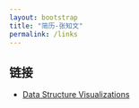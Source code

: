 ```yaml
---
layout: bootstrap
title: "简历-张知文"
permalink: /links
---
```

## 链接

- [Data Structure Visualizations](https://www.cs.usfca.edu/~galles/visualization/Algorithms.html)
